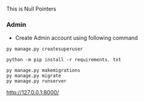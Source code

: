 This is Null Pointers 

### Admin
- Create Admin account using following command
```
py manage.py createsuperuser
```
```
python -m pip install -r requirements. txt

```
```
py manage.py makemigrations
py manage.py migrate
py manage.py runserver

```
http://127.0.0.1:8000/
```



